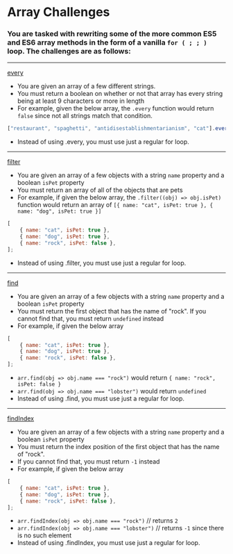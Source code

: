 # Array Challenges

### You are tasked with rewriting some of the more common ES5 and ES6 array methods in the form of a vanilla `for ( ; ; )` loop. The challenges are as follows:

---

[every](./every/index.js)

-   You are given an array of a few different strings.
-   You must return a boolean on whether or not that array has every string being at least 9 characters or more in length
-   For example, given the below array, the `.every` function would return `false` since not all strings match that condition.

```js
["restaurant", "spaghetti", "antidisestablishmentarianism", "cat"].every((word) => word.length >= 9);
```

-   Instead of using .every, you must use just a regular for loop.

---

[filter](./filter/index.js)

-   You are given an array of a few objects with a string `name` property and a boolean `isPet` property
-   You must return an array of all of the objects that are pets
-   For example, if given the below array, the `.filter((obj) => obj.isPet)` function would return an array of `[{ name: "cat", isPet: true }, { name: "dog", isPet: true }]`

```js
[
    { name: "cat", isPet: true },
    { name: "dog", isPet: true },
    { name: "rock", isPet: false },
];
```

-   Instead of using .filter, you must use just a regular for loop.

---

[find](./find/index.js)

-   You are given an array of a few objects with a string `name` property and a boolean `isPet` property
-   You must return the first object that has the name of "rock". If you cannot find that, you must return `undefined` instead
-   For example, if given the below array

```js
[
    { name: "cat", isPet: true },
    { name: "dog", isPet: true },
    { name: "rock", isPet: false },
];
```

-   `arr.find(obj => obj.name === "rock")` would return `{ name: "rock", isPet: false }`
-   `arr.find(obj => obj.name === "lobster")` would return `undefined`
-   Instead of using .find, you must use just a regular for loop.

---

[findIndex](./findIndex/index.js)

-   You are given an array of a few objects with a string `name` property and a boolean `isPet` property
-   You must return the index position of the first object that has the name of "rock".
-   If you cannot find that, you must return `-1` instead
-   For example, if given the below array

```js
[
    { name: "cat", isPet: true },
    { name: "dog", isPet: true },
    { name: "rock", isPet: false },
];
```

-   `arr.findIndex(obj => obj.name === "rock")` // returns `2`
-   `arr.findIndex(obj => obj.name === "lobster")` // returns `-1` since there is no such element
-   Instead of using .findIndex, you must use just a regular for loop.

